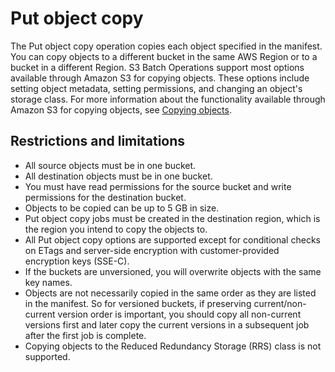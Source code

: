 # Put object copy<a name="batch-ops-copy-object"></a>

The Put object copy operation copies each object specified in the manifest\. You can copy objects to a different bucket in the same AWS Region or to a bucket in a different Region\. S3 Batch Operations support most options available through Amazon S3 for copying objects\. These options include setting object metadata, setting permissions, and changing an object's storage class\. For more information about the functionality available through Amazon S3 for copying objects, see [Copying objects](CopyingObjectsExamples.md)\. 

## Restrictions and limitations<a name="batch-ops-copy-object-restrictions"></a>
+ All source objects must be in one bucket\.
+ All destination objects must be in one bucket\.
+ You must have read permissions for the source bucket and write permissions for the destination bucket\.
+ Objects to be copied can be up to 5 GB in size\.
+ Put object copy jobs must be created in the destination region, which is the region you intend to copy the objects to\.
+ All Put object copy options are supported except for conditional checks on ETags and server\-side encryption with customer\-provided encryption keys \(SSE\-C\)\.
+ If the buckets are unversioned, you will overwrite objects with the same key names\.
+ Objects are not necessarily copied in the same order as they are listed in the manifest\. So for versioned buckets, if preserving current/non\-current version order is important, you should copy all non\-current versions first and later copy the current versions in a subsequent job after the first job is complete\.
+ Copying objects to the Reduced Redundancy Storage \(RRS\) class is not supported\.